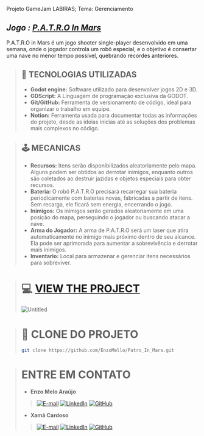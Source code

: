 Projeto GameJam LABIRAS; Tema: Gerenciamento

## ***Jogo :  [P.A.T.R.O In Mars](https://xamacardoso.itch.io/patro-in-mars)***
P.A.T.R.O in Mars é um jogo shooter single-player desenvolvido em uma semana, onde o jogador controla um robô especial, e o objetivo é consertar uma nave no menor tempo possível, quebrando recordes anteriores.

> ## 🔦 TECNOLOGIAS UTILIZADAS
> * **Godot engine:** Software utilizado para desenvolver jogos 2D e 3D.
> * **GDScript:**  A Linguagem de programação exclusiva da GODOT.
> * **Git/GitHub:**  Ferramenta de versionamento de código, ideal para organizar o trabalho em equipe.
> * **Notion:** Ferramenta usada para documentar todas as informações do projeto, desde as ideias inicias até as soluções dos problemas mais complexos no código.

> ## 🕹️ MECANICAS
>  * **Recursos:** Itens serão disponibilizados aleatoriamente pelo mapa. Alguns podem ser obtidos ao derrotar inimigos, enquanto outros são coletados ao destruir jazidas e objetos especiais para obter recursos.
>  * **Bateria:** O robô P.A.T.R.O precisará recarregar sua bateria periodicamente com baterias novas, fabricadas a partir de itens. Sem recarga, ele ficará sem energia, encerrando o jogo.
> * **Inimigos:** Os inimigos serão gerados aleatoriamente em uma posição do mapa, perseguindo o jogador ou buscando atacar a nave.
> * **Arma do Jogador:** A arma de P.A.T.R.O será um laser que atira automaticamente no inimigo mais próximo dentro de seu alcance. Ela pode ser aprimorada para aumentar a sobrevivência e derrotar mais inimigos.
> * **Inventario:** Local para armazenar e gerenciar itens necessários para sobreviver.


> # 💻 [VIEW THE PROJECT](https://xamacardoso.itch.io/patro-in-mars)
> ![Untitled](https://github.com/user-attachments/assets/9b078dd9-1c61-486d-b962-c1e887c603d1)


> # 🔗 CLONE DO PROJETO
> ```bash
> git clone https://github.com/EnzoMello/Patro_In_Mars.git

> # ENTRE EM CONTATO
> * **Enzo Melo Araújo**
>> [![E-mail](https://img.shields.io/badge/-Email-32CD32?style=for-the-badge&logo=microsoft-outlook&logoColor=white)](enzomelo333@gmail.com)
>> [![LinkedIn](https://img.shields.io/badge/linkedin-%2332CD32.svg?style=for-the-badge&logo=linkedin&logoColor=white)](https://www.linkedin.com/in/enzo-melo-58b91a2b4/)
>> [![GitHub](https://img.shields.io/badge/GitHub-32CD32?style=for-the-badge&logo=github&logoColor=white)](https://github.com/EnzoMello)
> * **Xamã Cardoso**
>> [![E-mail](https://img.shields.io/badge/-Email-32CD32?style=for-the-badge&logo=microsoft-outlook&logoColor=white)](contato.xcardoso@gmail.com)
>> [![LinkedIn](https://img.shields.io/badge/linkedin-%2332CD32.svg?style=for-the-badge&logo=linkedin&logoColor=white)](https://www.linkedin.com/in/xamacardoso/)
>> [![GitHub](https://img.shields.io/badge/GitHub-32CD32?style=for-the-badge&logo=github&logoColor=white)](https://github.com/Xamacardoso)
